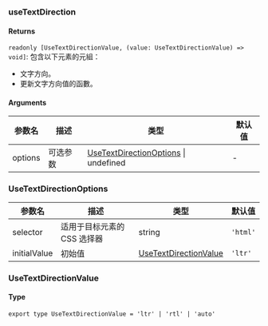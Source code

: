 ### useTextDirection

#### Returns
`readonly [UseTextDirectionValue, (value: UseTextDirectionValue) => void]`: 包含以下元素的元組：
- 文字方向。
- 更新文字方向值的函數。

#### Arguments
|参数名|描述|类型|默认值|
|---|---|---|---|
|options|可选参数|[UseTextDirectionOptions](#usetextdirectionoptions) \| undefined |-|

### UseTextDirectionOptions

|参数名|描述|类型|默认值|
|---|---|---|---|
|selector|适用于目标元素的 CSS 选择器|string |`'html'`|
|initialValue|初始值|[UseTextDirectionValue](#usetextdirectionvalue) |`'ltr'`|

### UseTextDirectionValue

#### Type

`export type UseTextDirectionValue = 'ltr' | 'rtl' | 'auto'`
